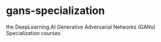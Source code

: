 # gans-specialization
the DeepLearning.AI Generative Adversarial Networks (GANs) Specialization courses 
